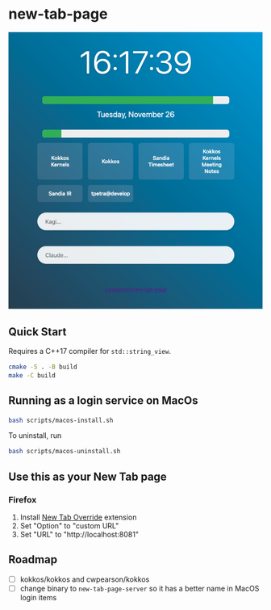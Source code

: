 # new-tab-page

![](https://github.com/cwpearson/new-tab-page/blob/master/docs/example.png)

## Quick Start

Requires a C++17 compiler for `std::string_view`.

```bash
cmake -S . -B build
make -C build
```

## Running as a login service on MacOs

```bash
bash scripts/macos-install.sh
```

To uninstall, run

```bash
bash scripts/macos-uninstall.sh
```

## Use this as your New Tab page

### Firefox

1. Install [New Tab Override](https://addons.mozilla.org/en-US/firefox/addon/new-tab-override/) extension
2. Set "Option" to "custom URL"
3. Set "URL" to "http://localhost:8081"

## Roadmap

- [ ] kokkos/kokkos and cwpearson/kokkos
- [ ] change binary to `new-tab-page-server` so it has a better name in MacOS login items
